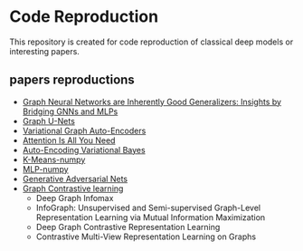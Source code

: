 # Code Reproduction

This repository is created for code reproduction of classical deep models or interesting papers.

## papers reproductions

- [Graph Neural Networks are Inherently Good Generalizers: Insights by Bridging GNNs and MLPs](PMLP/README.md)
- [Graph U-Nets](GraphU-net/README.md)
- [Variational Graph Auto-Encoders](VGAE/README.md)
- [Attention Is All You Need](Transformer/README.md)
- [Auto-Encoding Variational Bayes](VAE/README.md)
- [K-Means-numpy](numpy-K-means/README.md)
- [MLP-numpy](numpy-MLP/README.md)
- [Generative Adversarial Nets]()
- [Graph Contrastive learning](https://github.com/chengpei-wu/GCL)
  - Deep Graph Infomax
  - InfoGraph: Unsupervised and Semi-supervised Graph-Level Representation Learning via Mutual Information Maximization
  - Deep Graph Contrastive Representation Learning
  - Contrastive Multi-View Representation Learning on Graphs
